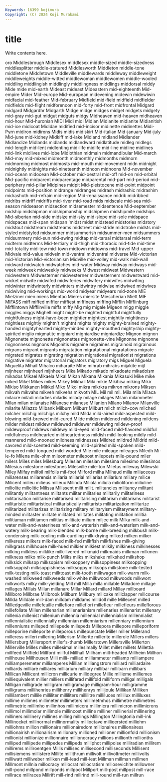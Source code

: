 ```yaml
---
Keywords: 16399 kojimura
Copyright: (C) 2024 Koji Murakami
---
```


# title

Write contents here.



oro Middlesbrough Middlesex middlesex middle-sized middle-sizedness
middlesplitter middle-statured Middlesworth Middleton middle-tone middletone Middletown Middleville middlewards middleway
middleweight middleweights middle-witted middlewoman middlewomen middle-wooled middling middlingish middlingly middlingness
middlings middorsal middy Mide mide mid-earth Mideast mideast Mideastern mid-eighteenth
Mid-empire Mider Mid-europe Mid-european midevening midewin midewiwin midfacial mid-feather Mid-february
Midfield mid-field midfield midfielder midfields mid-flight midforenoon mid-forty mid-front midfrontal
Midgard midgard Midgardhr Midgarth Midge midge midges midget midgets midgety
mid-gray mid-gut midgut midguts midgy Midheaven mid-heaven midheaven mid-hour Mid-huronian
MIDI Midi midi Midian Midianite midianite Midianitish mid-ice midicoat Mididae
midified mid-incisor midinette midinettes Midi-Pyrn midiron midirons Midis midis midiskirt
Mid-italian Mid-january Mid-july Mid-june mid-kidney Midkiff mid-lake Midland midland Midlander
Midlandize Midlands midlands midlandward midlatitude midleg midlegs mid-length mid-lent midlenting
mid-life midlife mid-line midline midlines mid-link midlives mid-lobe Midlothian midmain
midmandibular Mid-march Mid-may mid-mixed midmonth midmonthly midmonths midmorn midmorning midmost
midmosts mid-mouth mid-movement midn midnight midnightly midnights mid-nineteenth midnoon midnoons
Mid-november mid-ocean midocean Mid-october mid-oestral mid-off mid-on mid-orbital Mid-pacific midparent
midparentage midparental mid-part mid-period mid-periphery mid-pillar Midpines midpit Mid-pleistocene mid-point
midpoint midpoints mid-position midrange midranges midrash midrashic midrashim midrashoth mid-refrain
mid-region Mid-renaissance midrib midribbed midribs midriff midriffs mid-river mid-road mids
midscale mid-sea mid-season midseason midsection midsemester midsentence Mid-september midship midshipman
midshipmanship midshipmen midshipmite midships Mid-siberian mid-side midsize mid-sky mid-slope mid-sole
midspace midspaces mid-span midspan 'midst midst midstead midstories midstory midstout
midstream midstreams midstreet mid-stride midstroke midsts mid-styled midstyled midsummer midsummerish
midsummer-men midsummers midsummery mid-sun mid-swing midtap mid-tarsal midtarsal mid-term midterm
midterms Mid-tertiary mid-thigh mid-thoracic mid-tide mid-time mid-totality mid-tow mid-town midtown
midtowns mid-travel Mid-upper Midvale mid-value midvein mid-ventral midventral midverse Mid-victorian
mid-Victorian Mid-victorianism Midville mid-volley mid-walk mid-wall midward midwatch midwatches mid-water
Midway midway midways mid-week midweek midweekly midweeks Midwest midwest Midwestern
midwestern Midwesterner midwesterner midwesterners midwestward mid-wicket midwife midwifed midwiferies midwifery
midwifes midwifing midwinter midwinterly midwinters midwintry midwise midwived midwives midwiving
mid-workings mid-world midyear midyears mid-zone MIE Mielziner mien miens Mientao
Mieres miersite Miescherian Miett MIF MIFASS miff miffed miffier miffiest
miffiness miffing Mifflin Mifflinburg Mifflintown Mifflinville miffs miffy Mig mig
migale Migeon migg miggle miggles miggs Mighell might might-be mighted
mightful mightfully mightfulness might-have-been mightier mightiest mightily mightiness mightless mightly
mightn't mightnt mights mighty mighty-brained mighty-handed mightyhearted mighty-minded mighty-mouthed mightyship
mighty-spirited miglio migmatite migniard migniardise migniardize Mignon mignon Mignonette mignonette
mignonettes mignonette-vine Mignonne mignonne mignonness mignons Migonitis migraine migraines migrainoid
migrainous migrans migrant migrants migratation migratational migratations migrate migrated migrates
migrating migration migrational migrationist migrations migrative migrator migratorial migrators migratory
migs Miguel Miguela Miguelita Mihail Mihalco miharaite Mihe mihrab mihrabs
mijakite mijl mijnheer mijnheerl mijnheers Mika Mikado mikado mikadoate mikadoism
mikados Mikael Mikaela Mikal Mikan Mikana Mikania Mikasuki Mike mike
miked Mikel Mikes mikes Mikey Mikhail Miki mikie Mikihisa miking
Mikir Mikiso Mikkanen Mikkel Miko Mikol mikra mikrkra mikron mikrons
Miksen mikvah mikvahs mikveh mikvehs mikvoth MIL Mil mil mil.
Mila mila Milaca milacre miladi miladies miladis milady milage milages
Milam milammeter Milan milan milanaise Milanese milanese Milanion Milano Milanov
Milanville milarite Milazzo Milbank Milburn Milburr Milburt milch milch-cow milched
milcher milchig milchigs milchy mild Milda mild-aired mild-aspected mild-blowing mild-brewed
mild-cured Milde milden mildened mildening mildens milder mildest mildew mildewed
mildewer mildewing mildew-proof mildewproof mildews mildewy mild-eyed mild-faced mild-flavored mildful
mildfulness mildhearted mildheartedness mildish mild-looking mildly mild-mannered mild-mooned mildness mildnesses
Mildred mildred Mildrid mild-savored mild-scented mild-seeming mild-spirited mild-spoken mild-tempered mild-tongued
mild-worded Mile mile mileage mileages Miledh Mi-le-fo Milena mile-ohm mileometer
milepost mileposts mile-pound miler milers Miles miles Milesburg Milesian milesian
milesima milesimo milesimos Milesius milestone milestones Milesville mile-ton Miletus mileway
Milewski Miley Milfay milfoil milfoils mil-foot Milford milha Milhaud milia
miliaceous miliarenses miliarensis miliaria miliarial miliarias miliarium miliary milice Milicent
milieu milieus milieux Milinda Miliola miliola milioliform milioline miliolite miliolitic
Milissa Milissent milit milit. militancies militancy militant militantly militantness militants
militar militaries militarily militariness militarisation militarise militarised militarising militarism militarisms
militarist militaristic militaristical militaristically militarists militarization militarize militarized militarizes militarizing
military militaryism militaryment military-minded militaster militate militated militates militating militation
militia militiaman militiamen militias militiate milium miljee milk Milka milk-and-water
milk-and-wateriness milk-and-waterish milk-and-waterism milk-and-watery milk-bearing milk-blended milk-borne milk-breeding milkbush milk-condensing
milk-cooling milk-curdling milk-drying milked milken milker milkeress milkers milk-faced milk-fed
milkfish milkfishes milk-giving milkgrass milkhouse milk-hued milkier milkiest milkily milkiness
milkinesses milking milkless milklike milk-livered milkmaid milkmaids milkman milkmen milkness
milko milk-punch Milks milks milkshake milkshed milkshop milksick milksop milksopism
milksoppery milksoppiness milksopping milksoppish milksoppishness milksoppy milksops milkstone milk-tested milk-testing
milk-toast milktoast milk-tooth milkwagon milk-warm milk-washed milkweed milkweeds milk-white milkwood
milkwoods milkwort milkworts milky milk-yielding Mill mill Milla milla millable
Milladore millage millages Millais Millan millanare Millar Millard millard Millay
millboard Millboro Millbrae Millbrook Millburn Millbury millcake millclapper millcourse Millda
Milldale mill-dam milldam milldams milldoll mille Millecent milled Milledgeville millefeuille
millefiore millefiori millefleur millefleurs milleflorous millefoliate Millen millenarian millenarianism millenaries
millenarist millenary millenia millenist millenium millennia millennial millennialism millennialist millennialistic
millennially millennian millenniarism millenniary millennium millenniums milleped millepede millepeds Millepora
millepore milleporiform milleporine milleporite milleporous millepunctate Miller miller Millerand milleress
milleri millering Millerism Millerite millerite millerole Millers millers Millersburg Millersport
miller's-thumb Millerstown Millersville Millerton Millerville Milles milles millesimal millesimally Millet
millet millets Millettia millfeed Millfield Millford millful Millhall Millham mill-headed
Millheim Millhon millhouse Millhousen Milli milli- milliad milliammeter milliamp milliampere
milliamperemeter milliamperes Millian milliangstrom milliard milliardaire milliards milliare milliares milliarium
milliary millibar millibarn millibars Millican Millicent millicron millicurie millidegree Millie
millieme milliemes milliequivalent millier milliers millifarad millifold milliform milligal milligals
Milligan milligrade milligram milligramage milligram-hour milligramme milligrams millihenries millihenry millihenrys
millijoule Millikan Milliken millilambert millile milliliter milliliters millilitre milliluces millilux
milliluxes millime millimes millimeter millimeters millimetmhos millimetre millimetres millimetric millimho
millimhos millimiccra millimicra millimicron millimicrons millimol millimolar millimole millincost milline
milliner millinerial millinering milliners millinery millines milling millings Millington Millingtonia
mill-ink Millinocket millinormal millinormality millioctave millioersted milliohm milliohms million millionaire
millionairedom millionaires millionairess millionairish millionairism millionary millioned millioner millionfold millionism
millionist millionize millionnaire millionocracy millions millionth millionths milliped millipede millipedes
millipeds milliphot millipoise milliradian millirem millirems milliroentgen Millis millisec millisecond
milliseconds Millisent millisiemens millistere Millite millithrum millivolt millivoltmeter millivolts milliwatt
milliweber millken mill-lead mill-leat Millman millman millmen Millmont millnia millocracy
millocrat millocratism millosevichite millowner mill-pond millpond millponds millpool Millport mill-post
millpost mill-race millrace millraces Millrift mill-rind millrind mill-round mill-run millrun
